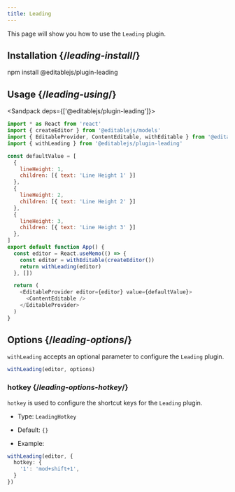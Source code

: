 ```yaml
---
title: Leading
---
```


<Intro>

This page will show you how to use the `Leading` plugin.

</Intro>

## Installation {/*leading-install*/}

<TerminalBlock>

npm install @editablejs/plugin-leading

</TerminalBlock>

## Usage {/*leading-using*/}

<Sandpack deps={['@editablejs/plugin-leading']}>

```js
import * as React from 'react'
import { createEditor } from '@editablejs/models'
import { EditableProvider, ContentEditable, withEditable } from '@editablejs/editor'
import { withLeading } from '@editablejs/plugin-leading'

const defaultValue = [
  {
    lineHeight: 1,
    children: [{ text: 'Line Height 1' }]
  },
  {
    lineHeight: 2,
    children: [{ text: 'Line Height 2' }]
  },
  {
    lineHeight: 3,
    children: [{ text: 'Line Height 3' }]
  },
]
export default function App() {
  const editor = React.useMemo(() => {
    const editor = withEditable(createEditor())
    return withLeading(editor)
  }, [])

  return (
    <EditableProvider editor={editor} value={defaultValue}>
      <ContentEditable />
    </EditableProvider>
  )
}

```

</Sandpack>

## Options {/*leading-options*/}

`withLeading` accepts an optional parameter to configure the `Leading` plugin.

```js
withLeading(editor, options)
```

### hotkey {/*leading-options-hotkey*/}

`hotkey` is used to configure the shortcut keys for the `Leading` plugin.

- Type: `LeadingHotkey`
- Default: `{}`

- Example:

```ts
withLeading(editor, {
  hotkey: {
    '1': 'mod+shift+1',
  }
})
```
